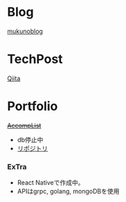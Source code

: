 # Blog

[mukunoblog](https://mukunoblog.com)

# TechPost
[Qiita](https://qiita.com/rai_wtnb)

# Portfolio
~~[AccompList](https://accomplist.work)~~
- db停止中
- [リポジトリ](https://github.com/rai_wtnb/accomplist-api)

### ExTra
- React Nativeで作成中。
- APIはgrpc, golang, mongoDBを使用

